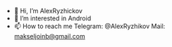 - 👋 Hi, I’m AlexRyzhickov
- 👀 I’m interested in Android
- 📫 How to reach me
  Telegram: @AlexRyzhikov
  Mail: makseljoinb@gmail.com
